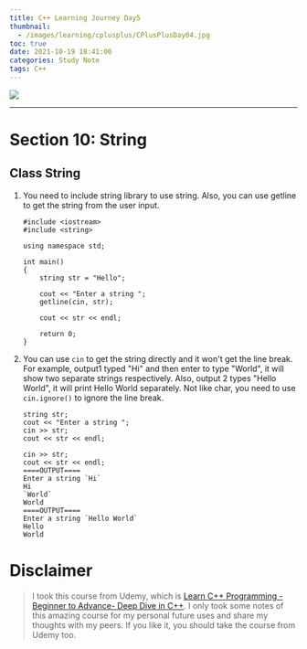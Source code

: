 ```yaml
---
title: C++ Learning Journey Day5
thumbnail:
  - /images/learning/cplusplus/CPlusPlusDay04.jpg
toc: true
date: 2021-10-19 18:41:00
categories: Study Note
tags: C++
---
```

<img src="/images/learning/cplusplus/CPlusPlusDay04.jpg">

***
# Section 10: String
## Class String
1. You need to include string library to use string. Also, you can use getline to get the string from the user input.
    ```
    #include <iostream>
    #include <string>

    using namespace std;

    int main()
    {
        string str = "Hello";

        cout << "Enter a string ";
        getline(cin, str);

        cout << str << endl;

        return 0;
    }
    ```
2. You can use `cin` to get the string directly and it won't get the line break. For example, output1 typed "Hi" and then enter to type "World", it will show two separate strings respectively. Also, output 2 types "Hello World", it will print Hello World separately. Not like char, you need to use `cin.ignore()` to ignore the line break.
    ```
    string str;
    cout << "Enter a string ";
    cin >> str;
    cout << str << endl;

    cin >> str;
    cout << str << endl;
    ====OUTPUT====
    Enter a string `Hi`
    Hi
    `World`
    World
    ====OUTPUT====
    Enter a string `Hello World`
    Hello
    World
    ```

# Disclaimer
> I took this course from Udemy, which is [Learn C++ Programming -Beginner to Advance- Deep Dive in C++](https://www.udemy.com/course/cpp-deep-dive). I only took some notes of this amazing course for my personal future uses and share my thoughts with my peers. If you like it, you should take the course from Udemy too.